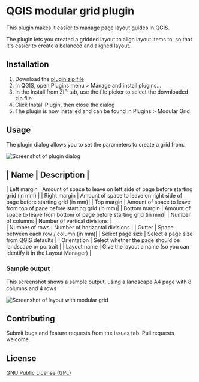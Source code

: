 # QGIS modular grid plugin
This plugin makes it easier to manage page layout guides in QGIS. 

The plugin lets you created a gridded layout to align layout items to, so that 
it's easier to create a balanced and aligned layout. 

## Installation

1. Download the [plugin zip file](https://github.com/ioalexei/modular_grid_builder/blob/main/modular_grid_builder.zip)
2. In QGIS, open Plugins menu > Manage and install plugins... 
3. In the Install from ZIP tab, use the file picker to select the downloaded zip file 
4. Click Install Plugin, then close the dialog
5. The plugin is now installed and can be found in Plugins > Modular Grid

## Usage 
The plugin dialog allows you to set the parameters to create a grid from. 

![Screenshot of plugin dialog]('./docs/screenshot_dialog_v0.1png')

| Name | Description |
----------------------
| Left margin | Amount of space to leave on left side of page before starting grid (in mm) | 
| Right margin | Amount of space to leave on right side of page before starting grid (in mm)|
| Top margin | Amount of space to leave from top of page before starting grid (in mm)| 
| Bottom margin | Amount of space to leave from bottom of page before starting grid (in mm)|
| Number of columns | Number of vertical divisions |  
| Number of rows | Number of horizontal divisions | 
| Gutter | Space between each row / column (in mm)| 
| Select page size | Select a page size from QGIS defaults | 
| Orientation | Select whether the page should be landscape or portrait | 
| Layout name | Give the layout a name (so you can identify it in the Layout Manager) | 

### Sample output 
This screenshot shows a sample output, using a landscape A4 page with 8 columns and 4 rows

![Screenshot of layout with modular grid]('./docs/screenshot_dialog_v0.1png')

## Contributing
Submit bugs and feature requests from the issues tab. Pull requests welcome. 

## License
[GNU Public License (GPL)](https://www.gnu.org/licenses/gpl-3.0.en.html)
